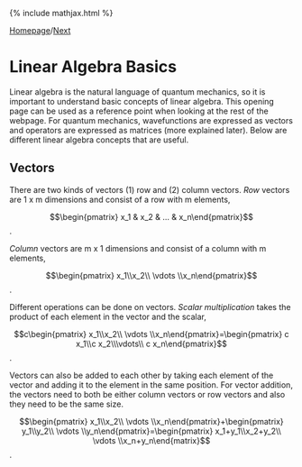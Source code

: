 {% include mathjax.html %}

[Homepage](/README.md)/[Next](Quantum_ideas.md)

# Linear Algebra Basics

Linear algebra is the natural language of quantum mechanics, so it is important to understand basic concepts of linear algebra. This opening page can be used as a reference point when looking at the rest of the webpage. For quantum mechanics, wavefunctions are expressed as vectors and operators are expressed as matrices (more explained later). Below are different linear algebra concepts that are useful.

## Vectors

There are two kinds of vectors (1) row and (2) column vectors. *Row* vectors are 1 x m dimensions and consist of a row with m elements,

$$\begin{pmatrix} x_1 & x_2 & ... & x_n\end{pmatrix}$$.

*Column* vectors are m x 1 dimensions and consist of a column with m elements, 

$$\begin{pmatrix} x_1\\x_2\\ \vdots \\x_n\end{pmatrix}$$.

Different operations can be done on vectors. *Scalar multiplication* takes the product of each element in the vector and the scalar, 

$$c\begin{pmatrix} x_1\\x_2\\ \vdots \\x_n\end{pmatrix}=\begin{pmatrix} c x_1\\c x_2\\\vdots\\ c x_n\end{pmatrix}$$.

Vectors can also be added to each other by taking each element of the vector and adding it to the element in the same position. For vector addition, the vectors need to both be either column vectors or row vectors and also they need to be the same size.

$$\begin{pmatrix} x_1\\x_2\\ \vdots \\x_n\end{pmatrix}+\begin{pmatrix} y_1\\y_2\\ \vdots \\y_n\end{pmatrix}=\begin{pmatrix} x_1+y_1\\x_2+y_2\\ \vdots \\x_n+y_n\end{matrix}$$.

